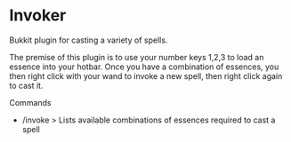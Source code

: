 Invoker
=======

Bukkit plugin for casting a variety of spells.

The premise of this plugin is to use your number keys 1,2,3 to load an essence into your hotbar. Once you have a combination of essences, you then right click with your wand to invoke a new spell, then right click again to cast it.

Commands
- /invoke > Lists available combinations of essences required to cast a spell

